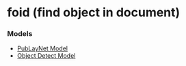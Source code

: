 # foid (find object in document)
### Models
- [PubLayNet Model](https://www.dropbox.com/sh/1098ym6vhad4zi6/AABe16eSdY_34KGp52W0ruwha?dl=0)
- [Object Detect Model ](https://dl.fbaipublicfiles.com/detectron2/COCO-Detection/faster_rcnn_X_101_32x8d_FPN_3x/139173657/model_final_68b088.pkl)

